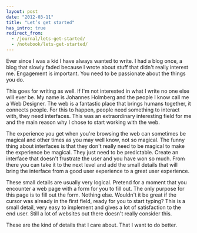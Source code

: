 ```yaml
---
layout: post
date: "2012-03-11"
title: "Let’s get started"
has_intro: true
redirect_from:
  - /journal/lets-get-started/
  - /notebook/lets-get-started/
---
```


Ever since I was a kid I have always wanted to write. I had a blog once, a blog that slowly faded because I wrote about stuff that didn't really interest me. Engagement is important. You need to be passionate about the things you do.

This goes for writing as well. If I'm not interested in what I write no one else will ever be. My name is Johannes Holmberg and the people I know call me a Web Designer. The web is a fantastic place that brings humans together, it connects people. For this to happen, people need something to interact with, they need interfaces. This was an extraordinary interesting field for me and the main reason why I chose to start working with the web.

The experience you get when you're browsing the web can sometimes be magical and other times as you may well know, not so magical. The funny thing about interfaces is that they don't really need to be magical to make the experience be magical. They just need to be predictable. Create an interface that doesn't frustrate the user and you have won so much. From there you can take it to the next level and add the small details that will bring the interface from a good user experience to a great user experience.

These small details are usually very logical. Pretend for a moment that you encounter a web page with a form for you to fill out. The only purpose for this page is to fill out the form. Nothing else. Wouldn't it be great if the cursor was already in the first field, ready for you to start typing? This is a small detail, very easy to implement and gives a lot of satisfaction to the end user. Still a lot of websites out there doesn't really consider this.

These are the kind of details that I care about. That I want to do better.
